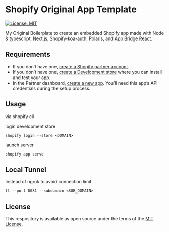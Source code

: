 # Shopify Original App Template

[![License: MIT](https://img.shields.io/badge/License-MIT-green.svg)](LICENSE.md)

My Original Boilerplate to create an embedded Shopify app made with Node & typescript, [Next.js](https://nextjs.org/), [Shopify-koa-auth](https://github.com/Shopify/quilt/tree/master/packages/koa-shopify-auth), [Polaris](https://github.com/Shopify/polaris-react), and [App Bridge React](https://shopify.dev/tools/app-bridge/react-components).

## Requirements

- If you don’t have one, [create a Shopify partner account](https://partners.shopify.com/signup).
- If you don’t have one, [create a Development store](https://help.shopify.com/en/partners/dashboard/development-stores#create-a-development-store) where you can install and test your app.
- In the Partner dashboard, [create a new app](https://help.shopify.com/en/api/tools/partner-dashboard/your-apps#create-a-new-app). You’ll need this app’s API credentials during the setup process.

## Usage
via shopify cli

login development store
```shell
shopify login --store <DOMAIN>
```

launch server
```shell
shopify app serve
```
## Local Tunnel

Instead of ngrok to avoid connection limit.

```
lt --port 8081 --subdomain <SUB_DOMAIN>
```

## License

This respository is available as open source under the terms of the [MIT License](https://opensource.org/licenses/MIT).
